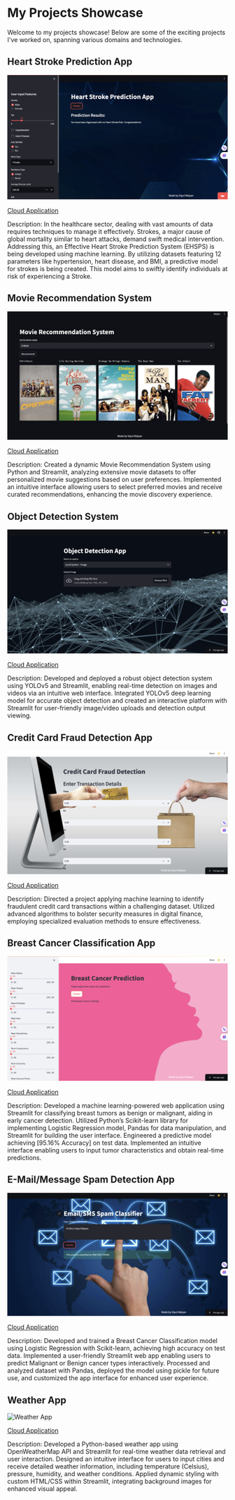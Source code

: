 # My Projects Showcase

Welcome to my projects showcase! Below are some of the exciting projects I've worked on, spanning various domains and technologies.

## Heart Stroke Prediction App

![Heart Stroke Prediction App](https://raw.githubusercontent.com/vipulmalyan/Cloud-Wallpapers/main/screenshots/heartstroke.png)

[Cloud Application](https://heart-stroke-pred.streamlit.app/)

Description: In the healthcare sector, dealing with vast amounts of data requires techniques to manage it effectively. Strokes, a major cause of global mortality similar to heart attacks, demand swift medical intervention. Addressing this, an Effective Heart Stroke Prediction System (EHSPS) is being developed using machine learning. By utilizing datasets featuring 12 parameters like hypertension, heart disease, and BMI, a predictive model for strokes is being created. This model aims to swiftly identify individuals at risk of experiencing a Stroke.

## Movie Recommendation System

![Movie Recommendation System](https://raw.githubusercontent.com/vipulmalyan/Cloud-Wallpapers/main/screenshots/movrecom.png)

[Cloud Application](https://share.streamlit.io/app/movrecommend/)

Description: Created a dynamic Movie Recommendation System using Python and Streamlit, analyzing extensive movie datasets to offer personalized movie suggestions based on user preferences. Implemented an intuitive interface allowing users to select preferred movies and receive curated recommendations, enhancing the movie discovery experience.

## Object Detection System

![Object Detection System](https://raw.githubusercontent.com/vipulmalyan/Cloud-Wallpapers/main/screenshots/objdet.png)

[Cloud Application](https://objdet.streamlit.app/)

Description: Developed and deployed a robust object detection system using YOLOv5 and Streamlit, enabling real-time detection on images and videos via an intuitive web interface. Integrated YOLOv5 deep learning model for accurate object detection and created an interactive platform with Streamlit for user-friendly image/video uploads and detection output viewing.

## Credit Card Fraud Detection App

![Credit Card Fraud Detection App](https://raw.githubusercontent.com/vipulmalyan/Cloud-Wallpapers/main/screenshots/credit%20card.png)

[Cloud Application](https://creditcardf.streamlit.app/)

Description: Directed a project applying machine learning to identify fraudulent credit card transactions within a challenging dataset. Utilized advanced algorithms to bolster security measures in digital finance, employing specialized evaluation methods to ensure effectiveness.

## Breast Cancer Classification App

![Breast Cancer Classification App](https://raw.githubusercontent.com/vipulmalyan/Cloud-Wallpapers/main/screenshots/breastcancer.png)

[Cloud Application](https://breast-cancerr.streamlit.app/)

Description: Developed a machine learning-powered web application using Streamlit for classifying breast tumors as benign or malignant, aiding in early cancer detection. Utilized Python’s Scikit-learn library for implementing Logistic Regression model, Pandas for data manipulation, and Streamlit for building the user interface. Engineered a predictive model achieving [95.16% Accuracy] on test data. Implemented an intuitive interface enabling users to input tumor characteristics and obtain real-time predictions.

## E-Mail/Message Spam Detection App

![E-Mail/Message Spam Detection App](https://raw.githubusercontent.com/vipulmalyan/Cloud-Wallpapers/main/screenshots/email.png)

[Cloud Application](https://emailmessage.streamlit.app/)

Description: Developed and trained a Breast Cancer Classification model using Logistic Regression with Scikit-learn, achieving high accuracy on test data. Implemented a user-friendly Streamlit web app enabling users to predict Malignant or Benign cancer types interactively. Processed and analyzed dataset with Pandas, deployed the model using pickle for future use, and customized the app interface for enhanced user experience.

## Weather App

![Weather App](https://raw.githubusercontent.com/vipulmalyan/Cloud-Wallpapers/main/screenshots/weather.png)

[Cloud Application](https://weather-app-lhffphvc4njcqtdv6yf2yi.streamlit.app/)

Description: Developed a Python-based weather app using OpenWeatherMap API and Streamlit for real-time weather data retrieval and user interaction. Designed an intuitive interface for users to input cities and receive detailed weather information, including temperature (Celsius), pressure, humidity, and weather conditions. Applied dynamic styling with custom HTML/CSS within Streamlit, integrating background images for enhanced visual appeal.
